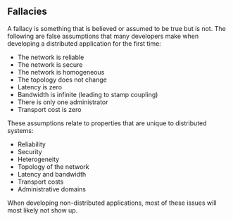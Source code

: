 ## Fallacies

A fallacy is something that is believed or assumed to be true but is not. The following are false assumptions that many developers make when developing a distributed application for the first time:

- The network is reliable
- The network is secure
- The network is homogeneous
- The topology does not change
- Latency is zero
- Bandwidth is infinite (leading to stamp coupling)
- There is only one administrator
- Transport cost is zero

These assumptions relate to properties that are unique to distributed systems:

- Reliability
- Security
- Heterogeneity
- Topology of the network
- Latency and bandwidth
- Transport costs
- Administrative domains

When developing non-distributed applications, most of these issues will most likely not show up.
